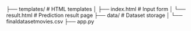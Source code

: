 ├── templates/               # HTML templates
│   ├── index.html           # Input form
│   └── result.html          # Prediction result page
├── data/                    # Dataset storage
│   └── finaldatasetmovies.csv
├── app.py                    

